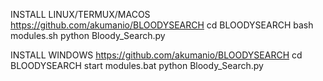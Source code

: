 INSTALL LINUX/TERMUX/MACOS
https://github.com/akumanio/BLOODYSEARCH
cd BLOODYSEARCH
bash modules.sh
python Bloody_Search.py


INSTALL WINDOWS
https://github.com/akumanio/BLOODYSEARCH
cd BLOODYSEARCH
start modules.bat
python Bloody_Search.py 



